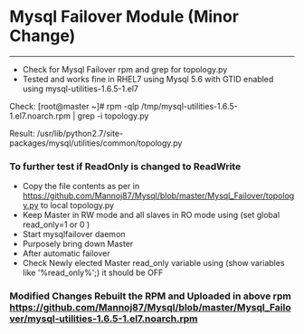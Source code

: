 # Mysql Failover Module (Minor Change)
---------------------------------------

- Check for Mysql Failover rpm and grep for topology.py 
- Tested and works fine in RHEL7 using Mysql 5.6 with GTID enabled using mysql-utilities-1.6.5-1.el7

Check: 
[root@master ~]# rpm -qlp /tmp/mysql-utilities-1.6.5-1.el7.noarch.rpm  | grep -i topology.py
                

Result: 
/usr/lib/python2.7/site-packages/mysql/utilities/common/topology.py


### To further test if ReadOnly is changed to ReadWrite

   - Copy the file contents as per in https://github.com/Mannoj87/Mysql/blob/master/Mysql_Failover/topology.py to local topology.py
   - Keep Master in RW mode and all slaves in RO mode using (set global read_only=1 or 0 ) 
   - Start mysqlfailover daemon 
   - Purposely bring down Master
   - After automatic failover
   - Check Newly elected Master read_only variable using (show variables like '%read_only%';) it should be OFF

### Modified Changes Rebuilt the RPM and Uploaded in above rpm https://github.com/Mannoj87/Mysql/blob/master/Mysql_Failover/mysql-utilities-1.6.5-1.el7.noarch.rpm
